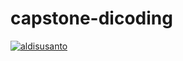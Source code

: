 # capstone-dicoding
[![aldisusanto](https://circleci.com/gh/aldisusanto/capstone-dicoding.svg?style=svg)](https://circleci.com/gh/aldisusanto/capstone-dicoding)
